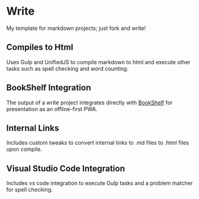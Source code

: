 # Write

My template for markdown projects; just fork and write!

## Compiles to Html

Uses Gulp and UnifiedJS to compile markdown to html and execute other tasks such as spell checking and word counting.

## BookShelf Integration

The output of a write project integrates directly with [BookShelf](https://github.com/Nevenall/bookshelf) for presentation as an offline-first PWA.

## Internal Links

Includes custom tweaks to convert internal links to .md files to .html files upon compile.

## Visual Studio Code Integration

Includes vs code integration to execute Gulp tasks and a problem matcher for spell checking.
